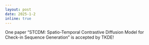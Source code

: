 ```yaml
---
layout: post
date: 2025-1-2
inline: true
---
```


One paper “STCDM: Spatio-Temporal Contrastive Diffusion Model for Check-in Sequence Generation” is accepted by TKDE! 